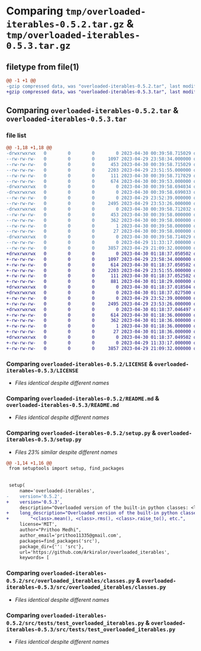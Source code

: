 # Comparing `tmp/overloaded-iterables-0.5.2.tar.gz` & `tmp/overloaded-iterables-0.5.3.tar.gz`

## filetype from file(1)

```diff
@@ -1 +1 @@
-gzip compressed data, was "overloaded-iterables-0.5.2.tar", last modified: Sun Apr 30 00:39:58 2023, max compression
+gzip compressed data, was "overloaded-iterables-0.5.3.tar", last modified: Sun Apr 30 01:18:37 2023, max compression
```

## Comparing `overloaded-iterables-0.5.2.tar` & `overloaded-iterables-0.5.3.tar`

### file list

```diff
@@ -1,18 +1,18 @@
-drwxrwxrwx   0        0        0        0 2023-04-30 00:39:58.715029 overloaded-iterables-0.5.2/
--rw-rw-rw-   0        0        0     1097 2023-04-29 23:58:34.000000 overloaded-iterables-0.5.2/LICENSE
--rw-rw-rw-   0        0        0      453 2023-04-30 00:39:58.715029 overloaded-iterables-0.5.2/PKG-INFO
--rw-rw-rw-   0        0        0     2203 2023-04-29 23:51:55.000000 overloaded-iterables-0.5.2/README.md
--rw-rw-rw-   0        0        0      111 2023-04-30 00:39:58.717029 overloaded-iterables-0.5.2/setup.cfg
--rw-rw-rw-   0        0        0      674 2023-04-30 00:39:53.000000 overloaded-iterables-0.5.2/setup.py
-drwxrwxrwx   0        0        0        0 2023-04-30 00:39:58.694034 overloaded-iterables-0.5.2/src/
-drwxrwxrwx   0        0        0        0 2023-04-30 00:39:58.699033 overloaded-iterables-0.5.2/src/overloaded_iterables/
--rw-rw-rw-   0        0        0        0 2023-04-29 23:52:39.000000 overloaded-iterables-0.5.2/src/overloaded_iterables/__init__.py
--rw-rw-rw-   0        0        0     2495 2023-04-29 23:53:26.000000 overloaded-iterables-0.5.2/src/overloaded_iterables/classes.py
-drwxrwxrwx   0        0        0        0 2023-04-30 00:39:58.712032 overloaded-iterables-0.5.2/src/overloaded_iterables.egg-info/
--rw-rw-rw-   0        0        0      453 2023-04-30 00:39:58.000000 overloaded-iterables-0.5.2/src/overloaded_iterables.egg-info/PKG-INFO
--rw-rw-rw-   0        0        0      362 2023-04-30 00:39:58.000000 overloaded-iterables-0.5.2/src/overloaded_iterables.egg-info/SOURCES.txt
--rw-rw-rw-   0        0        0        1 2023-04-30 00:39:58.000000 overloaded-iterables-0.5.2/src/overloaded_iterables.egg-info/dependency_links.txt
--rw-rw-rw-   0        0        0       27 2023-04-30 00:39:58.000000 overloaded-iterables-0.5.2/src/overloaded_iterables.egg-info/top_level.txt
-drwxrwxrwx   0        0        0        0 2023-04-30 00:39:58.714029 overloaded-iterables-0.5.2/src/tests/
--rw-rw-rw-   0        0        0        0 2023-04-29 11:33:17.000000 overloaded-iterables-0.5.2/src/tests/__init__.py
--rw-rw-rw-   0        0        0     3857 2023-04-29 21:09:32.000000 overloaded-iterables-0.5.2/src/tests/test_overloaded_iterables.py
+drwxrwxrwx   0        0        0        0 2023-04-30 01:18:37.050502 overloaded-iterables-0.5.3/
+-rw-rw-rw-   0        0        0     1097 2023-04-29 23:58:34.000000 overloaded-iterables-0.5.3/LICENSE
+-rw-rw-rw-   0        0        0      614 2023-04-30 01:18:37.050502 overloaded-iterables-0.5.3/PKG-INFO
+-rw-rw-rw-   0        0        0     2203 2023-04-29 23:51:55.000000 overloaded-iterables-0.5.3/README.md
+-rw-rw-rw-   0        0        0      111 2023-04-30 01:18:37.052502 overloaded-iterables-0.5.3/setup.cfg
+-rw-rw-rw-   0        0        0      881 2023-04-30 01:18:29.000000 overloaded-iterables-0.5.3/setup.py
+drwxrwxrwx   0        0        0        0 2023-04-30 01:18:37.018504 overloaded-iterables-0.5.3/src/
+drwxrwxrwx   0        0        0        0 2023-04-30 01:18:37.027500 overloaded-iterables-0.5.3/src/overloaded_iterables/
+-rw-rw-rw-   0        0        0        0 2023-04-29 23:52:39.000000 overloaded-iterables-0.5.3/src/overloaded_iterables/__init__.py
+-rw-rw-rw-   0        0        0     2495 2023-04-29 23:53:26.000000 overloaded-iterables-0.5.3/src/overloaded_iterables/classes.py
+drwxrwxrwx   0        0        0        0 2023-04-30 01:18:37.046497 overloaded-iterables-0.5.3/src/overloaded_iterables.egg-info/
+-rw-rw-rw-   0        0        0      614 2023-04-30 01:18:36.000000 overloaded-iterables-0.5.3/src/overloaded_iterables.egg-info/PKG-INFO
+-rw-rw-rw-   0        0        0      362 2023-04-30 01:18:36.000000 overloaded-iterables-0.5.3/src/overloaded_iterables.egg-info/SOURCES.txt
+-rw-rw-rw-   0        0        0        1 2023-04-30 01:18:36.000000 overloaded-iterables-0.5.3/src/overloaded_iterables.egg-info/dependency_links.txt
+-rw-rw-rw-   0        0        0       27 2023-04-30 01:18:36.000000 overloaded-iterables-0.5.3/src/overloaded_iterables.egg-info/top_level.txt
+drwxrwxrwx   0        0        0        0 2023-04-30 01:18:37.049502 overloaded-iterables-0.5.3/src/tests/
+-rw-rw-rw-   0        0        0        0 2023-04-29 11:33:17.000000 overloaded-iterables-0.5.3/src/tests/__init__.py
+-rw-rw-rw-   0        0        0     3857 2023-04-29 21:09:32.000000 overloaded-iterables-0.5.3/src/tests/test_overloaded_iterables.py
```

### Comparing `overloaded-iterables-0.5.2/LICENSE` & `overloaded-iterables-0.5.3/LICENSE`

 * *Files identical despite different names*

### Comparing `overloaded-iterables-0.5.2/README.md` & `overloaded-iterables-0.5.3/README.md`

 * *Files identical despite different names*

### Comparing `overloaded-iterables-0.5.2/setup.py` & `overloaded-iterables-0.5.3/setup.py`

 * *Files 23% similar despite different names*

```diff
@@ -1,14 +1,16 @@
 from setuptools import setup, find_packages
 
 
 setup(
     name='overloaded-iterables',
-    version='0.5.2',
+    version='0.5.3',
     description="Overloaded version of the built-in python classes: <list> and <set> to include some extra functionalities.",
+    long_description="Overloaded version of the built-in python classes: <list> and <set> to include some extra functionalities such as"\
+        "<class>.mean(), <class>.rms(), <class>.raise_to(), etc.",
     license='MIT',
     author="Prithoo Medhi",
     author_email='prithoo11335@gmail.com',
     packages=find_packages('src'),
     package_dir={'': 'src'},
     url='https://github.com/Arkiralor/overloaded_iterables',
     keywords= [
```

### Comparing `overloaded-iterables-0.5.2/src/overloaded_iterables/classes.py` & `overloaded-iterables-0.5.3/src/overloaded_iterables/classes.py`

 * *Files identical despite different names*

### Comparing `overloaded-iterables-0.5.2/src/tests/test_overloaded_iterables.py` & `overloaded-iterables-0.5.3/src/tests/test_overloaded_iterables.py`

 * *Files identical despite different names*

